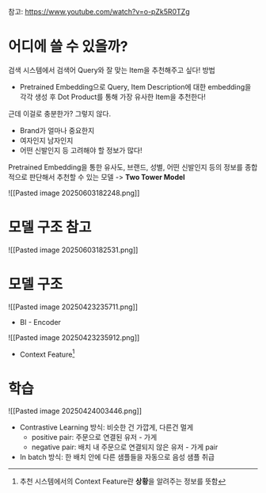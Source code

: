 
참고: https://www.youtube.com/watch?v=o-pZk5R0TZg

# 어디에 쓸 수 있을까?
검색 시스템에서 검색어 Query와 잘 맞는 Item을 추천해주고 싶다!
방법
- Pretrained Embedding으로 Query, Item Description에 대한 embedding을 각각 생성 후 Dot Product를 통해 가장 유사한 Item을 추천한다!

근데 이걸로 충분한가? 그렇지 않다.
- Brand가 얼마나 중요한지
- 여자인지 남자인지
- 어떤 신발인지 등
고려해야 할 정보가 많다!

Pretrained Embedding을 통한 유사도, 브랜드, 성별, 어떤 신발인지 등의 정보를 종합적으로 판단해서 추천할 수 있는 모델 -> **Two Tower Model**

![[Pasted image 20250603182248.png]]

# 모델 구조 참고
![[Pasted image 20250603182531.png]]

# 모델 구조
![[Pasted image 20250423235711.png]]
- BI - Encoder

![[Pasted image 20250423235912.png]]
- Context Feature[^1]

# 학습
![[Pasted image 20250424003446.png]]
- Contrastive Learning 방식: 비슷한 건 가깝게, 다른건 멀게
	- positive pair: 주문으로 연결된 유저 - 가게
	- negative pair: 배치 내 주문으로 연결되지 않은 유저 - 가게 pair
- In batch 방식: 한 배치 안에 다른 샘플들을 자동으로 음성 샘플 취급



[^1]: 추천 시스템에서의 Context Feature란 **상황**을 알려주는 정보를 뜻함

